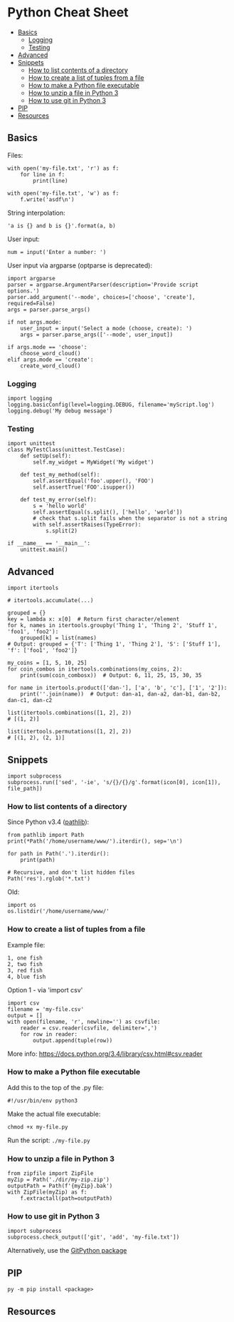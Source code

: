 # Python Cheat Sheet

- [Basics](#basics)
    - [Logging](#logging)
    - [Testing](#testing)
- [Advanced](#advanced)
- [Snippets](#snippets)
    - [How to list contents of a directory](#how-to-list-contents-of-a-directory)
    - [How to create a list of tuples from a file](#how-to-create-a-list-of-tuples-from-a-file)
    - [How to make a Python file executable](#how-to-make-a-python-file-executable)
    - [How to unzip a file in Python 3](#how-to-unzip-a-file-in-python-3)
    - [How to use git in Python 3](#how-to-use-git-in-python-3)
- [PIP](#pip)
- [Resources](#resources)



## Basics

Files:

    with open('my-file.txt', 'r') as f:
        for line in f:
            print(line)
    
    with open('my-file.txt', 'w') as f:
        f.write('asdf\n')

String interpolation:

    'a is {} and b is {}'.format(a, b)

User input:

    num = input('Enter a number: ')

User input via argparse (optparse is deprecated):

    import argparse
    parser = argparse.ArgumentParser(description='Provide script options.')
    parser.add_argument('--mode', choices=['choose', 'create'], required=False)
    args = parser.parse_args()
    
    if not args.mode:
        user_input = input('Select a mode (choose, create): ')
        args = parser.parse_args(['--mode', user_input])

    if args.mode == 'choose':
        choose_word_cloud()
    elif args.mode == 'create':
        create_word_cloud()
    
### Logging

    import logging
    logging.basicConfig(level=logging.DEBUG, filename='myScript.log')
    logging.debug('My debug message')

### Testing

    import unittest
    class MyTestClass(unittest.TestCase):
        def setUp(self):
            self.my_widget = MyWidget('My widget')
        
        def test_my_method(self):
            self.assertEqual('foo'.upper(), 'FOO')
            self.assertTrue('FOO'.isupper())
            
        def test_my_error(self):
            s = 'hello world'
            self.assertEqual(s.split(), ['hello', 'world'])
            # check that s.split fails when the separator is not a string
            with self.assertRaises(TypeError):
                s.split(2)
     
    if __name__ == '__main__':
        unittest.main()



## Advanced

    import itertools
    
    # itertools.accumulate(...)
    
    grouped = {}
    key = lambda x: x[0]  # Return first character/element
    for k, names in itertools.groupby('Thing 1', 'Thing 2', 'Stuff 1', 'foo1', 'foo2'):
        grouped[k] = list(names)
    # Output: grouped = {'T': ['Thing 1', 'Thing 2'], 'S': ['Stuff 1'], 'f': ['foo1', 'foo2']}
    
    my_coins = [1, 5, 10, 25]
    for coin_combos in itertools.combinations(my_coins, 2):
        print(sum(coin_combosx))  # Output: 6, 11, 25, 15, 30, 35
    
    for name in itertools.product(['dan-'], ['a', 'b', 'c'], ['1', '2']):
        print(''.join(name))  # Output: dan-a1, dan-a2, dan-b1, dan-b2, dan-c1, dan-c2
    
    list(itertools.combinations([1, 2], 2))
    # [(1, 2)]
    
    list(itertools.permutations([1, 2], 2))
    # [(1, 2), (2, 1)]



## Snippets

    import subprocess
    subprocess.run(['sed', '-ie', 's/{}/{}/g'.format(icon[0], icon[1]), file_path])

### How to list contents of a directory

Since Python v3.4 ([pathlib](https://docs.python.org/3/library/pathlib.html)):

    from pathlib import Path
    print(*Path('/home/username/www/').iterdir(), sep='\n')
    
    for path in Path('.').iterdir():
        print(path)
    
    # Recursive, and don't list hidden files
    Path('res').rglob('*.txt')

Old:

    import os
    os.listdir('/home/username/www/'

### How to create a list of tuples from a file
Example file:

    1, one fish
    2, two fish
    3, red fish
    4, blue fish

Option 1 - via 'import csv'

    import csv
    filename = 'my-file.csv'
    output = []
    with open(filename, 'r', newline='') as csvfile:
        reader = csv.reader(csvfile, delimiter=',')
        for row in reader:
            output.append(tuple(row))

More info: https://docs.python.org/3.4/library/csv.html#csv.reader

### How to make a Python file executable
Add this to the top of the .py file:

    #!/usr/bin/env python3

Make the actual file executable:

    chmod +x my-file.py

Run the script: `./my-file.py`

### How to unzip a file in Python 3

    from zipfile import ZipFile
    myZip = Path('./dir/my-zip.zip')
    outputPath = Path(f'{myZip}.bak')
    with ZipFile(myZip) as f:
        f.extractall(path=outputPath)

### How to use git in Python 3

    import subprocess
    subprocess.check_output(['git', 'add', 'my-file.txt'])

Alternatively, use the [GitPython package](https://github.com/gitpython-developers/GitPython)



## PIP

    py -m pip install <package>



## Resources


